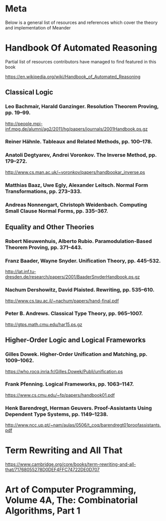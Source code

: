 # Meta

Below is a general list of resources and references which cover the
theory and implementation of Meander

# Handbook Of Automated Reasoning

Partial list of resources contributors have managed to find featured in this book

https://en.wikipedia.org/wiki/Handbook_of_Automated_Reasoning

## Classical Logic

### Leo Bachmair, Harald Ganzinger. Resolution Theorem Proving, pp. 19–99.

http://people.mpi-inf.mpg.de/alumni/ag2/2011/hg/papers/journals/2001Handbook.ps.gz

### Reiner Hähnle. Tableaux and Related Methods, pp. 100–178.

### Anatoli Degtyarev, Andrei Voronkov. The Inverse Method, pp. 179–272.

http://www.cs.man.ac.uk/~voronkov/papers/handbookar_inverse.ps

### Matthias Baaz, Uwe Egly, Alexander Leitsch. Normal Form Transformations, pp. 273–333.

### Andreas Nonnengart, Christoph Weidenbach. Computing Small Clause Normal Forms, pp. 335–367.

## Equality and Other Theories

### Robert Nieuwenhuis, Alberto Rubio. Paramodulation-Based Theorem Proving, pp. 371–443.

### Franz Baader, Wayne Snyder. Unification Theory, pp. 445–532.

http://lat.inf.tu-dresden.de/research/papers/2001/BaaderSnyderHandbook.ps.gz

### Nachum Dershowitz, David Plaisted. Rewriting, pp. 535–610.

http://www.cs.tau.ac.il/~nachum/papers/hand-final.pdf

### Peter B. Andrews. Classical Type Theory, pp. 965–1007.

http://gtps.math.cmu.edu/har15.ps.gz

## Higher-Order Logic and Logical Frameworks

### Gilles Dowek. Higher-Order Unification and Matching, pp. 1009–1062.

https://who.rocq.inria.fr/Gilles.Dowek/Publi/unification.ps

### Frank Pfenning. Logical Frameworks, pp. 1063–1147.

https://www.cs.cmu.edu/~fp/papers/handbook01.pdf

### Henk Barendregt, Herman Geuvers. Proof-Assistants Using Dependent Type Systems, pp. 1149–1238.

http://www.ncc.up.pt/~nam/aulas/0506/t_coq/barendregt01proofassistants.pdf

# Term Rewriting and All That

https://www.cambridge.org/core/books/term-rewriting-and-all-that/71768055278D0DEF4FFC74722DE0D707

# Art of Computer Programming, Volume 4A, The: Combinatorial Algorithms, Part 1
